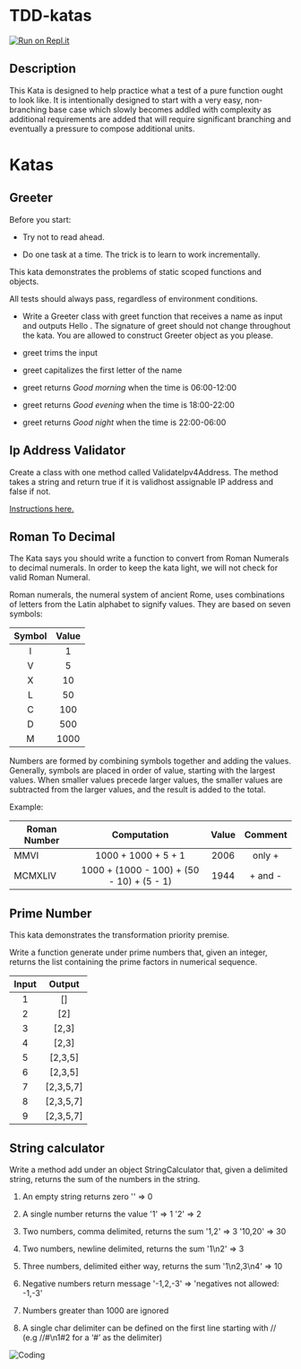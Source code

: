 # TDD-katas

[![Run on Repl.it](https://repl.it/badge/github/Jessyka/tdd-katas)](https://repl.it/github/Jessyka/tdd-katas)

## Description

This Kata is designed to help practice what a test of a pure function ought to look like. It is intentionally designed to start with a very easy, non-branching base case which slowly becomes addled with complexity as additional requirements are added that will require significant branching and eventually a pressure to compose additional units.

# Katas

## Greeter

Before you start:

+ Try not to read ahead.

+ Do one task at a time. The trick is to learn to work incrementally.

This kata demonstrates the problems of static scoped functions and objects.

All tests should always pass, regardless of environment conditions.

+ Write a Greeter class with greet function that receives a name as input and outputs Hello <name>. The signature of greet should not change throughout the kata. You are allowed to construct Greeter object as you please.

+ greet trims the input

+ greet capitalizes the first letter of the name

+ greet returns *Good morning <name>* when the time is 06:00-12:00

+ greet returns *Good evening <name>* when the time is 18:00-22:00

+ greet returns *Good night <name>* when the time is 22:00-06:00

## Ip Address Validator

Create a class with one method called ​ValidateIpv4Address​. The method takes a string and return true if it is validhost assignable IP address and false if not.

[Instructions here.](http://www.tddbuddy.com/katas/IP%20Validator.pdf)

## Roman To Decimal

The Kata says you should write a function to convert from Roman Numerals to decimal numerals. In order to keep the kata light, we will not check for valid Roman Numeral.

Roman numerals, the numeral system of ancient Rome, uses combinations of letters from the Latin alphabet to signify values. They are based on seven symbols:

| Symbol   |      Value    |
|:--------:|:-------------:|
|    I     |       1       |
|    V     |       5       |
|    X     |      10       |
|    L     |      50       |
|    C     |     100       |
|    D     |     500       |
|    M     |    1000       |


Numbers are formed by combining symbols together and adding the values. Generally, symbols are placed in order of value, starting with the largest values. When smaller values precede larger values, the smaller values are subtracted from the larger values, and the result is added to the total.

Example:

| Roman Number   |      Computation      |     Value      |     Comment |
|----------|:-------------:|:------:|:------:|
| MMVI |  1000 + 1000 + 5 + 1 | 2006 | only + |
| MCMXLIV |    1000 + (1000 - 100) + (50 - 10) + (5 - 1)    |   1944 | + and - |

## Prime Number

This kata demonstrates the transformation priority premise.

Write a function generate under prime numbers that, given an integer, returns the list containing the prime factors in numerical sequence.

| Input   |      Output    |
|:--------:|:-------------:|
|1| [] |
|2| [2] |
|3| [2,3] |
|4| [2,3] |
|5| [2,3,5] |
|6| [2,3,5] |
|7| [2,3,5,7] |
|8| [2,3,5,7] |
|9| [2,3,5,7] |

## String calculator 

Write a method add under an object StringCalculator that, given a delimited string, returns the sum of the numbers in the string.

1. An empty string returns zero '' => 0

2. A single number returns the value '1' => 1 '2' => 2

3. Two numbers, comma delimited, returns the sum '1,2' => 3 '10,20' => 30

4. Two numbers, newline delimited, returns the sum '1\n2' => 3

5. Three numbers, delimited either way, returns the sum '1\n2,3\n4' => 10

6. Negative numbers return message '-1,2,-3' => 'negatives not allowed: -1,-3'

7. Numbers greater than 1000 are ignored

8. A single char delimiter can be defined on the first line starting with // (e.g //#\n1#2 for a ‘#’ as the delimiter)


![Coding](https://media.giphy.com/media/3oKIPnAiaMCws8nOsE/giphy.gif)